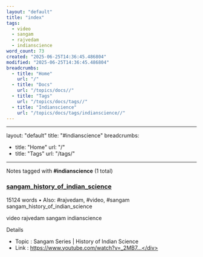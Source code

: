 ```yaml
---
layout: "default"
title: "index"
tags:
  - video
  - sangam
  - rajvedam
  - indianscience
word_count: 73
created: "2025-06-25T14:36:45.486804"
modified: "2025-06-25T14:36:45.486804"
breadcrumbs:
  - title: "Home"
    url: "/"
  - title: "Docs"
    url: "/topics/docs//"
  - title: "Tags"
    url: "/topics/docs/tags//"
  - title: "Indianscience"
    url: "/topics/docs/tags/indianscience//"
---
```

---
layout: "default"
title: "#indianscience"
breadcrumbs:
  - title: "Home"
    url: "/"
  - title: "Tags"
    url: "/tags/"
---
Notes tagged with **#indianscience** (1 total)

<div class="note-grid">

<div class="note-card">
    <h3><a href="video/sangam_history_of_indian_science/">sangam_history_of_indian_science</a></h3>
    <div class="note-meta">
        15124 words
        • Also: #rajvedam, #video, #sangam
    </div>
    <div class="note-excerpt">sangam_history_of_indian_science

video rajvedam sangam indianscience

 Details

- Topic       : Sangam Series | History of Indian Science
- Link        : https://www.youtube.com/watch?v=_2MB7...</div>
</div>
</div>
